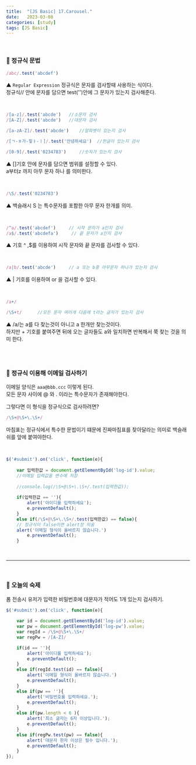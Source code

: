 ```yaml
---
title:  "[JS Basic] 17.Carousel."
date:   2023-03-08
categories: [study]
tags: [JS Basic]
---
```

<br>

### 📂 정규식 문법

```js
/abc/.test('abcdef')
```

▲ `Regular Expression` 정규식은 문자를 검사할때 사용하는 식이다.     
정규식// 안에 문자를 담으면 test('')안에 그 문자가 있는지 검사해준다. 

<br>

```js
/[a-z]/.test('abcde')   //소문자 검사
/[A-Z]/.test('abcde')   //대문자 검사

/[a-zA-Z]/.test('abcde')    //알파벳이 있는지 검사

/[ㄱ-ㅎ가-힣ㅏ-ㅣ]/.test('안녕하세요')  //한글이 있는지 검사

/[0-9]/.test('0234783')     //숫자가 있는지 검사
```
▲ []기호 안에 문자를 담으면 범위를 설정할 수 있다.      
a부터z 까지 아무 문자 하나 를 의미한다.

<br>

```js
/\S/.test('0234783')
```
▲ 백슬래시 S 는 특수문자를 포함한 아무 문자 한개를 의미.

<br>

```js
/^a/.test('abcdef')     // 시작 문자가 a인지 검사
/a$/.test('abcdefa')     // 끝 문자가 a인지 검사
```

▲ 기호 ^ ,$를 이용하여 시작 문자와 끝 문자를 검사할 수 있다.

<br>

```js
/a|b/.test('abcde')     // a 또는 b중 아무문자 하나가 있는지 검사
```
▲ | 기호를 이용하여 or 을 검사할 수 있다.

<br>

```js
/a+/

/\S+t/      //모든 문자 여러개 다음에 t라는 글자가 있는지 검사
```
▲ /a/는 a를 다 찾는것이 아니고 a 한개만 찾는것이다.     
하지만 + 기호를 붙여주면 뒤에 오는 글자들도 a와 일치하면 반복해서 쭉 찾는 것을 의미 한다.

<br>
<br>

### 📂 정규식 이용해 이메일 검사하기

이메일 양식은 `aaa@bbb.ccc` 이렇게 된다.     
모든 문자 사이에 @ 와 . 이라는 특수문자가 존재해야한다. 

그렇다면 이 형식을 정규식으로 검사하려면?

```js
/\S+@\S+\.\S+/
```
마침표는 정규식에서 특수한 문법이기 떄문에 진짜마침표를 찾아달라는 의미로 백슬래쉬를 앞에 붙여야한다.

<br>

```js
$('#submit').on('click', function(e){
    
    var 입력한값 = document.getElementById('log-id').value; 
    //이메일 입력값을 변수에 저장
    
    //console.log(/\S+@\S+\.\S+/.test(입력한값));
    
    if(입력한값 == ''){
        alert('아이디를 입력하세요');
        e.preventDefault();        
    }
    else if(/\S+@\S+\.\S+/.test(입력한값) == false){
    // 정규식이 false이면 alert창 띄움
    alert('이메일 형식이 올바르지 않습니다.')
        e.preventDefault();
    }
```

<br>

---

<br>

### 📑 오늘의 숙제

폼 전송시 유저가 입력한 비밀번호에 대문자가 적어도 1개 있는지 검사하기.

```js
$('#submit').on('click', function(e){
    
    var id = document.getElementById('log-id').value; 
    var pw = document.getElementById('log-pw').value;
    var regId = /\S+@\S+\.\S+/
    var regPw = /[A-Z]/

    if(id == ''){
        alert('아이디를 입력하세요');
        e.preventDefault();
    }
    else if(regId.test(id) == false){
        alert('이메일 형식이 올바르지 않습니다.')
        e.preventDefault();
    }
    else if(pw == ''){
        alert('비밀번호를 입력하세요.');
        e.preventDefault();
    }
    else if(pw.length < 6 ){
        alert('최소 글자는 6자 이상입니다.');
        e.preventDefault();
    }
    else if(regPw.test(pw) == false){
        alert('대문자 한자 이상은 필수 입니다.');
        e.preventDefault();
    }
});

```